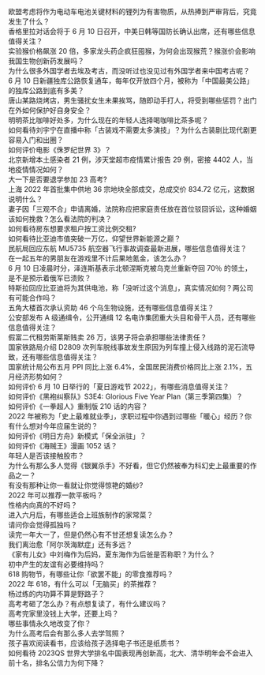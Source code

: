 欧盟考虑将作为电动车电池关键材料的锂列为有害物质，从热捧到严审背后，究竟发生了什么？  
香格里拉对话会将于 6 月 10 日召开，中美日韩等国防长确认出席，还有哪些信息值得关注？  
实验猴价格飙涨 20 倍，多家龙头药企疯狂囤猴，为何会出现猴荒？猴涨价会影响我国生物创新药发展吗？  
为什么很多外国学者去埃及考古，而没听过也没见过有外国学者来中国考古呢？  
6 月 10 日新疆独库公路恢复通车，每年仅开放四个月，被称为「中国最美公路」的独库公路到底有多美？  
唐山某路烧烤店，男生骚扰女生未果挨骂，随即动手打人，将受到哪些惩罚？出门在外如何保护好自身安全？  
明明茶比咖啡好处多，为什么现在的年轻人选择喝咖啡比茶多呢？  
如何看待刘宇宁在直播中称「古装戏不需要太多演技」？为什么古装剧比现代剧更容易入门和出圈？  
如何评价电影《侏罗纪世界 3》？  
北京新增本土感染者 21 例，涉天堂超市疫情累计报告 29 例，密接 4402 人，当地疫情情况如何？  
大一下是否要退学参加 23 高考?  
上海 2022 年首批集中供地 36 宗地块全部成交，总成交价 834.72 亿元，这数据说明什么？  
妻子因「三观不合」申请离婚，法院称应把家庭责任放在首位驳回诉讼，这种婚姻该如何挽救？怎么看法院的判决？  
如何看待房东想要求租户按工资比例交租?  
如何看待比亚迪市值突破一万亿，仰望世界新能源之巅？  
民航局回应东航 MU5735 航空器飞行事故调查最新进展，哪些信息值得关注？  
在一起五年的男朋友在游戏里不计后果地氪金，该怎么办？  
6 月 10 日凌晨时分，泽连斯基表示北顿涅斯克被乌克兰重新夺回 70％ 的领土，是不是预示着俄军已溃败？  
特斯拉回应比亚迪将为其供电池，称「没听过这个消息」，真实情况如何？两公司有可能合作吗？  
五角大楼首次承认资助 46 个乌生物设施，还有哪些信息值得关注？  
公安部发布 A 级通缉令，公开通缉 12 名电诈集团重大头目和骨干人员，还有哪些信息值得关注？  
假富二代租劳斯莱斯贱卖 26 万，该男子将会承担哪些法律责任？  
国家铁路局介绍 D2809 次列车脱线事故发生原因为列车撞上侵入线路的泥石流导致，还有哪些信息值得关注？  
国家统计局公布五月 PPI 同比上涨 6.4%，全国居民消费价格同比上涨 2.1%，五月经济形势如何？  
如何评价 6 月 10 日举行的「夏日游戏节 2022」，有哪些消息值得关注？  
如何评价《黑袍纠察队》S3E4: Glorious Five Year Plan（第三季第四集）？  
如何评价《一拳超人》重制版 210 话的内容？  
2022 年被称为「史上最难就业季」，求职过程中你遇到过哪些「暖心」经历？你有什么想对今年应届生说的？  
如何评价《明日方舟》新模式「保全派驻」？  
如何评价《海贼王》漫画 1052 话？  
年轻人是否该接触股市？  
为什么有那么多人觉得《银翼杀手》不好看，但它仍然被奉为科幻史上最重要的作品之一？  
有没有那种让你一看就让你觉得惊艳的婚纱?  
2022 年可以推荐一款平板吗？  
性格内向真的不好吗？  
进入六月后，有哪些适合上班族制作的家常菜？  
请问你会觉得孤独吗？  
读完一年大一了，但是仍然心有不甘还想复读怎么办？  
我们离治愈「阿尔茨海默症」还有多远？  
《家有儿女》中刘梅作为后妈，夏东海作为后爸是否称职？为什么？  
初中产生的友谊有必要维持吗？  
618 购物节，有哪些让你「欲罢不能」的零食推荐吗？  
2022 年 618，有什么可以「无脑买」的茶推荐？  
杨过练的内功算不算是野路子？  
高考考砸了怎么办？有点想复读了，有什么建议吗？  
高考完家里没钱上大学，还要上吗？  
哪些事情永久地改变了你？  
为什么高考后会有那么多人去学驾照？  
孩子喜欢阅读看书，应该给孩子选择电子书还是纸质书？  
如何看待 2023QS 世界大学排名中国表现再创新高，北大、清华明年会不会进入前十名，排名公信力为何下降？  
